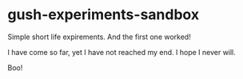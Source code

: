 gush-experiments-sandbox
========================

Simple short life expirements.
And the first one worked!

I have come so far, yet I have not reached my end. I hope I never will.

Boo!
